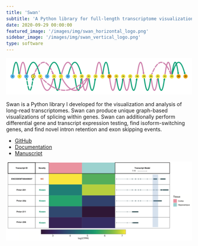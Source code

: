 ```yaml
---
title: 'Swan'
subtitle: 'A Python library for full-length transcriptome visualization and analysis'
date: 2020-09-29 00:00:00
featured_image: '/images/img/swan_horizontal_logo.png'
sidebar_image: '/images/img/swan_vertical_logo.png'
type: software
---
```

![](/images/img/swan_gene_summary.png)

Swan is a Python library I developed for the visualization and analysis of long-read transcriptomes. Swan can produce unique graph-based visualizations of splicing within genes. Swan can additionally perform differential gene and transcript expression testing, find isoform-switching genes, and find novel intron retention and exon skipping events.

* [GitHub](https://github.com/mortazavilab/swan_vis)
* [Documentation](https://freese.gitbook.io/swan/)
* [Manuscript](https://academic.oup.com/bioinformatics/article/37/9/1322/5912931)

![](/images/img/swan_report.png)
